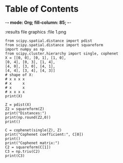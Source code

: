 
# Table of Contents



-**- mode: Org; fill-column: 85; -**-

:results file graphics :file 1.png

    from scipy.spatial.distance import pdist
    from scipy.spatial.distance import squareform
    import numpy as np
    from scipy.cluster.hierarchy import single, cophenet
    X = [[0, 0], [0, 1], [1, 0],
    [0, 4], [0, 3], [1, 4],
    [4, 0], [3, 0], [4, 1],
    [4, 4], [3, 4], [4, 3]]
    # shape of X:
    # x x x x
    # x     x
    # x     x
    # x x x x
    print(X)

    Z = pdist(X)
    Z2 = squareform(Z)
    print("Distances:")
    print(np.round(Z2,0))
    print()

    C = cophenet(single(Z), Z)
    print("Cophenet coefficient:", C[0])
    print()
    print("Cophenet matrix:")
    C2 = squareform(C[1])
    C3 = np.triu(C2)
    print(C3)
